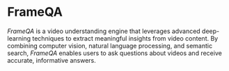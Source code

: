 # FrameQA

_FrameQA_ is a video understanding engine that leverages advanced deep-learning techniques to extract meaningful insights from video content. By combining computer vision, natural language processing, and semantic search, _FrameQA_ enables users to ask questions about videos and receive accurate, informative answers.
